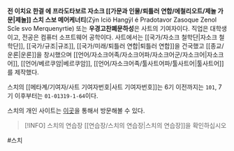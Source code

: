 **전 이치요 한결 에 프라도타보르 자소크 [[가문과 인물/퇴틀러 연합/에철리오트/제놀 가문|제놀]] 스치 스보 메어케너티**(Zÿn Iciö Hangÿl é Pradotavor Zasoque Zenol Scîe svo Merquenyrtie) 또는 **우경고찬폐문하성**은 사트의 기여자이다. 직업은 대학생이고, 전공은 컴퓨터 소프트웨어 공학이다. 사트에서는 [[국가/자소크 철학단|자소크 철학단]], [[국가/규조|규조]], [[국가/미래/퇴틀러 연합|퇴틀러 연합]]을 건국했고 [[종교/운론|운론]]을 창시했으며 [[언어/자소크어족/자소크어파/자소크어군/자소크어|자소크어]], [[언어/베르쿠암|베르쿠암]], [[언어/자소크어족/툴사트어파/툴사트어|툴사트어]]를 제작했다.

스치의 [[메타계/기여자/사트 기여자번호|사트 기여자번호]]는 6기 이전까지는 `101`, 7기 이후부터는 `01-01319-1-64`이다.

스치의 개인 사이트는 [이곳](https://me.shtelo.org)을 통해서 방문해볼 수 있다.

> [!INFO] 스치의 연습장
> [[연습장/스치의 연습장|스치의 연습장]]을 확인하십시오


#스치 